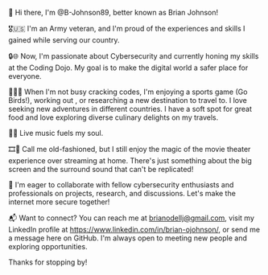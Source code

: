 👋 Hi there, I'm @B-Johnson89, better known as Brian Johnson!

🎖️🇺🇸 I'm an Army veteran, and I'm proud of the experiences and skills I gained while serving our country.

🔒🌐 Now, I'm passionate about Cybersecurity and currently honing my skills at the Coding Dojo. My goal is to make the digital world a safer place for everyone.

🏈🏋️‍♂️ When I'm not busy cracking codes, I'm enjoying a sports game (Go Birds!), working out , or researching a new destination to travel to. I love seeking new adventures in different countries. I have a soft spot for great food and love exploring diverse culinary delights on my travels.

🎸🎤 Live music fuels my soul.

🎞️🍿 Call me old-fashioned, but I still enjoy the magic of the movie theater experience over streaming at home. There's just something about the big screen and the surround sound that can't be replicated!


🤝 I'm eager to collaborate with fellow cybersecurity enthusiasts and professionals on projects, research, and discussions. Let's make the internet more secure together!

📬 Want to connect? You can reach me at brianodellj@gmail.com, visit my LinkedIn profile at https://www.linkedin.com/in/brian-ojohnson/, or send me a message here on GitHub. I'm always open to meeting new people and exploring opportunities.

Thanks for stopping by! 


<!---
B-Johnson89/B-Johnson89 is a ✨ special ✨ repository because its `README.md` (this file) appears on your GitHub profile.
You can click the Preview link to take a look at your changes.
--->
